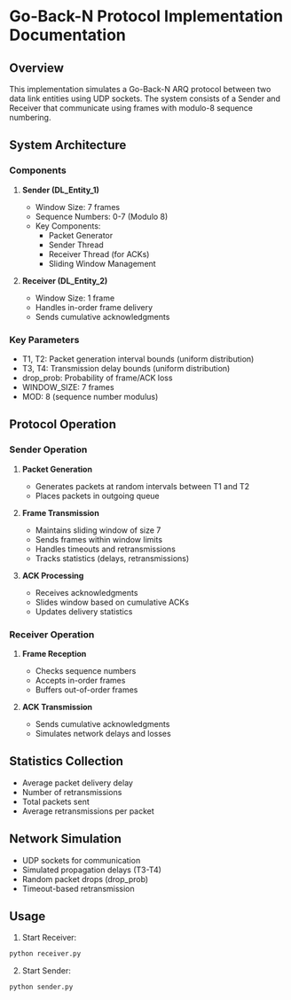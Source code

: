 # Go-Back-N Protocol Implementation Documentation

## Overview
This implementation simulates a Go-Back-N ARQ protocol between two data link entities using UDP sockets. The system consists of a Sender and Receiver that communicate using frames with modulo-8 sequence numbering.

## System Architecture

### Components
1. **Sender (DL_Entity_1)**
   - Window Size: 7 frames
   - Sequence Numbers: 0-7 (Modulo 8)
   - Key Components:
     - Packet Generator
     - Sender Thread
     - Receiver Thread (for ACKs)
     - Sliding Window Management

2. **Receiver (DL_Entity_2)**
   - Window Size: 1 frame
   - Handles in-order frame delivery
   - Sends cumulative acknowledgments

### Key Parameters
- T1, T2: Packet generation interval bounds (uniform distribution)
- T3, T4: Transmission delay bounds (uniform distribution)
- drop_prob: Probability of frame/ACK loss
- WINDOW_SIZE: 7 frames
- MOD: 8 (sequence number modulus)

## Protocol Operation

### Sender Operation
1. **Packet Generation**
   - Generates packets at random intervals between T1 and T2
   - Places packets in outgoing queue

2. **Frame Transmission**
   - Maintains sliding window of size 7
   - Sends frames within window limits
   - Handles timeouts and retransmissions
   - Tracks statistics (delays, retransmissions)

3. **ACK Processing**
   - Receives acknowledgments
   - Slides window based on cumulative ACKs
   - Updates delivery statistics

### Receiver Operation
1. **Frame Reception**
   - Checks sequence numbers
   - Accepts in-order frames
   - Buffers out-of-order frames

2. **ACK Transmission**
   - Sends cumulative acknowledgments
   - Simulates network delays and losses

## Statistics Collection
- Average packet delivery delay
- Number of retransmissions
- Total packets sent
- Average retransmissions per packet

## Network Simulation
- UDP sockets for communication
- Simulated propagation delays (T3-T4)
- Random packet drops (drop_prob)
- Timeout-based retransmission

## Usage
1. Start Receiver:
```bash
python receiver.py
```
2. Start Sender:
```bash
python sender.py
```
